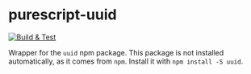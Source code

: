 # purescript-uuid

[![Build & Test](https://github.com/megamaddu/purescript-uuid/actions/workflows/node.js.yml/badge.svg)](https://github.com/megamaddu/purescript-uuid/actions/workflows/node.js.yml)

Wrapper for the `uuid` npm package.
This package is not installed automatically, as it comes from `npm`.
Install it with `npm install -S uuid`.
